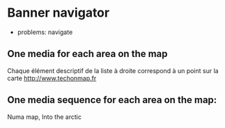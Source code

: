 # Banner navigator

* problems: navigate

## One media for each area on the map

Chaque élément descriptif de la liste à droite correspond à un point sur la carte http://www.techonmap.fr

## One media sequence for each area on the map:

Numa map,
Into the arctic

